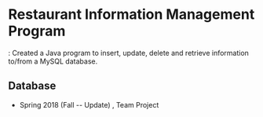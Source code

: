# Restaurant Information Management Program
: Created a Java program to insert, update, delete and retrieve information to/from a MySQL database.
## Database
* Spring 2018 (Fall -- Update) , Team Project

